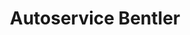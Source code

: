 ---
title: "Autoservice Bentler"
url: /bochum/autoservice-bentler-wasserstrasse/
shop: Autowerkstatt
---